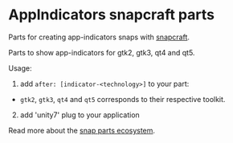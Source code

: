 # AppIndicators snapcraft parts
Parts for creating app-indicators snaps with [snapcraft](https://github.com/ubuntu-core/snapcraft/).

Parts to show app-indicators for gtk2, gtk3, qt4 and qt5.

Usage:

1. add `after: [indicator-<technology>]` to your part:
  - `gtk2`, `gtk3`, `qt4` and `qt5` corresponds to their respective toolkit.
2. add 'unity7' plug to your application

Read more about the [snap parts ecosystem](http://blog.sergiusens.org/posts/The-Snapcraft-Parts-Ecosystem/).
